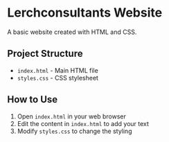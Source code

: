 # Lerchconsultants Website

A basic website created with HTML and CSS.

## Project Structure
- `index.html` - Main HTML file
- `styles.css` - CSS stylesheet

## How to Use
1. Open `index.html` in your web browser
2. Edit the content in `index.html` to add your text
3. Modify `styles.css` to change the styling
